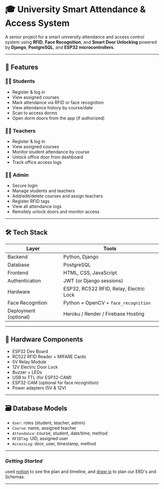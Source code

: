 # 🎓 University Smart Attendance & Access System

A senior project for a smart university attendance and access control system using **RFID**, **Face Recognition**, and **Smart Door Unlocking** powered by **Django**, **PostgreSQL**, and **ESP32 microcontrollers**.

---

## 📌 Features

### 👨‍🎓 Students

- Register & log in
- View assigned courses
- Mark attendance via RFID or face recognition
- View attendance history by course/date
- Scan to access dorms
- Open dorm doors from the app (if authorized)

### 👩‍🏫 Teachers

- Register & log in
- View assigned courses
- Monitor student attendance by course
- Unlock office door from dashboard
- Track office access logs

### 👨‍💼 Admin

- Secure login
- Manage students and teachers
- Add/edit/delete courses and assign teachers
- Register RFID tags
- View all attendance logs
- Remotely unlock doors and monitor access

---

## 🛠 Tech Stack

| Layer                 | Tools                                   |
| --------------------- | --------------------------------------- |
| Backend               | Python, Django                          |
| Database              | PostgreSQL                              |
| Frontend              | HTML, CSS, JavaScript                   |
| Authentication        | JWT (or Django sessions)                |
| Hardware              | ESP32, RC522 RFID, Relay, Electric Lock |
| Face Recognition      | Python + OpenCV + `face_recognition`    |
| Deployment (optional) | Heroku / Render / Firebase Hosting      |

---

## 🔌 Hardware Components

- ESP32 Dev Board
- RC522 RFID Reader + MIFARE Cards
- 5V Relay Module
- 12V Electric Door Lock
- Buzzer + LEDs
- USB to TTL (for ESP32-CAM)
- ESP32-CAM (optional for face recognition)
- Power adapters (5V & 12V)

---

## 🗃️ Database Models

- `User`: roles (student, teacher, admin)
- `Course`: name, assigned teacher
- `Attendance`: course, student, date/time, method
- `RFIDTag`: UID, assigned user
- `AccessLog`: door, user, timestamp, method

---

### **_Getting Started_**

used [notion](https://www.notion.so/215bf441c499808b9022d6df2553232a?v=215bf441c4998019a2fe000c0c774926&source=copy_link) to see the plan and timeline,
and [draw io](https://drive.google.com/file/d/1sy86rwRyIB2E5yVgVwN_kJfvMwd0O80X/view?usp=sharing) to plan our ERD's and Schemas.

---
